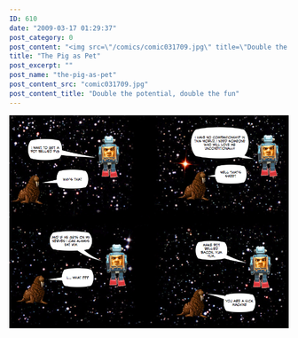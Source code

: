```yaml
---
ID: 610
date: "2009-03-17 01:29:37"
post_category: 0
post_content: "<img src=\"/comics/comic031709.jpg\" title=\"Double the potential, double the fun\" />"
title: "The Pig as Pet"
post_excerpt: ""
post_name: "the-pig-as-pet"
post_content_src: "comic031709.jpg"
post_content_title: "Double the potential, double the fun"
---
```



[![Double the potential, double the fun](/comics-hi-res/comic031709.jpg)](/comics-hi-res/comic031709.jpg "Double the potential, double the fun")
